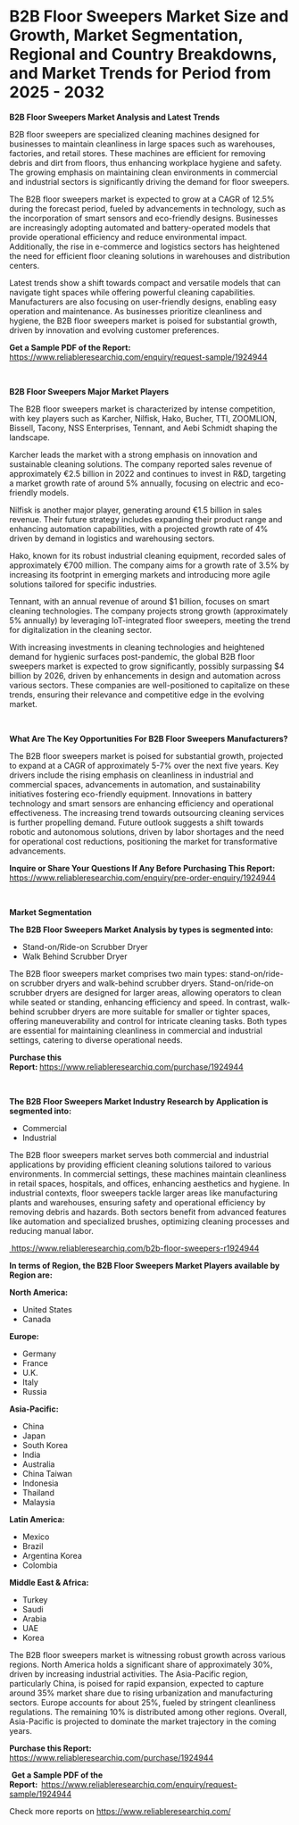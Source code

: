 <p><h1>B2B Floor Sweepers Market Size and Growth, Market Segmentation, Regional and Country Breakdowns, and Market Trends for Period from 2025 -  2032</h1></p><p><strong>B2B Floor Sweepers Market Analysis and Latest Trends</strong></p>
<p><p>B2B floor sweepers are specialized cleaning machines designed for businesses to maintain cleanliness in large spaces such as warehouses, factories, and retail stores. These machines are efficient for removing debris and dirt from floors, thus enhancing workplace hygiene and safety. The growing emphasis on maintaining clean environments in commercial and industrial sectors is significantly driving the demand for floor sweepers.</p><p>The B2B floor sweepers market is expected to grow at a CAGR of 12.5% during the forecast period, fueled by advancements in technology, such as the incorporation of smart sensors and eco-friendly designs. Businesses are increasingly adopting automated and battery-operated models that provide operational efficiency and reduce environmental impact. Additionally, the rise in e-commerce and logistics sectors has heightened the need for efficient floor cleaning solutions in warehouses and distribution centers.</p><p>Latest trends show a shift towards compact and versatile models that can navigate tight spaces while offering powerful cleaning capabilities. Manufacturers are also focusing on user-friendly designs, enabling easy operation and maintenance. As businesses prioritize cleanliness and hygiene, the B2B floor sweepers market is poised for substantial growth, driven by innovation and evolving customer preferences.</p></p>
<p><strong>Get a Sample PDF of the Report:&nbsp;</strong> <a href="https://www.reliableresearchiq.com/enquiry/request-sample/1924944?utm_campaign=3030&utm_medium=2&utm_source=Github&utm_content=ia&utm_term=28032025&utm_id=b2b-floor-sweepers">https://www.reliableresearchiq.com/enquiry/request-sample/1924944</a></p>
<p>&nbsp;</p>
<p><strong>B2B Floor Sweepers Major Market Players</strong></p>
<p><p>The B2B floor sweepers market is characterized by intense competition, with key players such as Karcher, Nilfisk, Hako, Bucher, TTI, ZOOMLION, Bissell, Tacony, NSS Enterprises, Tennant, and Aebi Schmidt shaping the landscape.</p><p>Karcher leads the market with a strong emphasis on innovation and sustainable cleaning solutions. The company reported sales revenue of approximately €2.5 billion in 2022 and continues to invest in R&D, targeting a market growth rate of around 5% annually, focusing on electric and eco-friendly models.</p><p>Nilfisk is another major player, generating around €1.5 billion in sales revenue. Their future strategy includes expanding their product range and enhancing automation capabilities, with a projected growth rate of 4% driven by demand in logistics and warehousing sectors.</p><p>Hako, known for its robust industrial cleaning equipment, recorded sales of approximately €700 million. The company aims for a growth rate of 3.5% by increasing its footprint in emerging markets and introducing more agile solutions tailored for specific industries.</p><p>Tennant, with an annual revenue of around $1 billion, focuses on smart cleaning technologies. The company projects strong growth (approximately 5% annually) by leveraging IoT-integrated floor sweepers, meeting the trend for digitalization in the cleaning sector.</p><p>With increasing investments in cleaning technologies and heightened demand for hygienic surfaces post-pandemic, the global B2B floor sweepers market is expected to grow significantly, possibly surpassing $4 billion by 2026, driven by enhancements in design and automation across various sectors. These companies are well-positioned to capitalize on these trends, ensuring their relevance and competitive edge in the evolving market.</p></p>
<p>&nbsp;</p>
<p><strong>What Are The Key Opportunities For B2B Floor Sweepers Manufacturers?</strong></p>
<p><p>The B2B floor sweepers market is poised for substantial growth, projected to expand at a CAGR of approximately 5-7% over the next five years. Key drivers include the rising emphasis on cleanliness in industrial and commercial spaces, advancements in automation, and sustainability initiatives fostering eco-friendly equipment. Innovations in battery technology and smart sensors are enhancing efficiency and operational effectiveness. The increasing trend towards outsourcing cleaning services is further propelling demand. Future outlook suggests a shift towards robotic and autonomous solutions, driven by labor shortages and the need for operational cost reductions, positioning the market for transformative advancements.</p></p>
<p><strong>Inquire or Share Your Questions If Any Before Purchasing This Report:</strong> <a href="https://www.reliableresearchiq.com/enquiry/pre-order-enquiry/1924944?utm_campaign=3030&utm_medium=2&utm_source=Github&utm_content=ia&utm_term=28032025&utm_id=b2b-floor-sweepers">https://www.reliableresearchiq.com/enquiry/pre-order-enquiry/1924944</a></p>
<p>&nbsp;</p>
<p><strong>Market Segmentation</strong></p>
<p><strong>The B2B Floor Sweepers Market Analysis by types is segmented into:</strong></p>
<p><ul><li>Stand-on/Ride-on Scrubber Dryer</li><li>Walk Behind Scrubber Dryer</li></ul></p>
<p><p>The B2B floor sweepers market comprises two main types: stand-on/ride-on scrubber dryers and walk-behind scrubber dryers. Stand-on/ride-on scrubber dryers are designed for larger areas, allowing operators to clean while seated or standing, enhancing efficiency and speed. In contrast, walk-behind scrubber dryers are more suitable for smaller or tighter spaces, offering maneuverability and control for intricate cleaning tasks. Both types are essential for maintaining cleanliness in commercial and industrial settings, catering to diverse operational needs.</p></p>
<p><strong>Purchase this Report:&nbsp;</strong><a href="https://www.reliableresearchiq.com/purchase/1924944?utm_campaign=3030&utm_medium=2&utm_source=Github&utm_content=ia&utm_term=28032025&utm_id=b2b-floor-sweepers">https://www.reliableresearchiq.com/purchase/1924944</a></p>
<p>&nbsp;</p>
<p><strong>The B2B Floor Sweepers Market Industry Research by Application is segmented into:</strong></p>
<p><ul><li>Commercial</li><li>Industrial</li></ul></p>
<p><p>The B2B floor sweepers market serves both commercial and industrial applications by providing efficient cleaning solutions tailored to various environments. In commercial settings, these machines maintain cleanliness in retail spaces, hospitals, and offices, enhancing aesthetics and hygiene. In industrial contexts, floor sweepers tackle larger areas like manufacturing plants and warehouses, ensuring safety and operational efficiency by removing debris and hazards. Both sectors benefit from advanced features like automation and specialized brushes, optimizing cleaning processes and reducing manual labor.</p></p>
<p><a href="https://www.reliableresearchiq.com/b2b-floor-sweepers-r1924944?utm_campaign=3030&utm_medium=2&utm_source=Github&utm_content=ia&utm_term=28032025&utm_id=b2b-floor-sweepers">&nbsp;https://www.reliableresearchiq.com/b2b-floor-sweepers-r1924944</a></p>
<p><strong>In terms of Region, the B2B Floor Sweepers Market Players available by Region are:</strong></p>
<p>
    <p> <strong> North America: </strong>
        <ul>
            <li>United States</li>
            <li>Canada</li>
        </ul>
        </p> 
    <p> <strong> Europe: </strong>
        <ul>
            <li>Germany</li>
            <li>France</li>
            <li>U.K.</li>
            <li>Italy</li>
            <li>Russia</li>
        </ul>
        </p> 
    <p> <strong> Asia-Pacific: </strong>
        <ul>
            <li>China</li>
            <li>Japan</li>
            <li>South Korea</li>
            <li>India</li>
            <li>Australia</li>
            <li>China Taiwan</li>
            <li>Indonesia</li>
            <li>Thailand</li>
            <li>Malaysia</li>
        </ul>
        </p> 
    <p> <strong> Latin America: </strong>
        <ul>
            <li>Mexico</li>
            <li>Brazil</li>
            <li>Argentina Korea</li>
            <li>Colombia</li>
        </ul>
        </p> 
    <p> <strong> Middle East & Africa: </strong>
        <ul>
            <li>Turkey</li>
            <li>Saudi</li>
            <li>Arabia</li>
            <li>UAE</li>
            <li>Korea</li>
        </ul>
    </p>
    </p>
<p><p>The B2B floor sweepers market is witnessing robust growth across various regions. North America holds a significant share of approximately 30%, driven by increasing industrial activities. The Asia-Pacific region, particularly China, is poised for rapid expansion, expected to capture around 35% market share due to rising urbanization and manufacturing sectors. Europe accounts for about 25%, fueled by stringent cleanliness regulations. The remaining 10% is distributed among other regions. Overall, Asia-Pacific is projected to dominate the market trajectory in the coming years.</p></p>
<p><strong>Purchase this Report: </strong><a href="https://www.reliableresearchiq.com/purchase/1924944?utm_campaign=3030&utm_medium=2&utm_source=Github&utm_content=ia&utm_term=28032025&utm_id=b2b-floor-sweepers">https://www.reliableresearchiq.com/purchase/1924944</a></p>
<p>&nbsp;<strong>Get a Sample PDF of the Report:&nbsp;&nbsp;</strong><a href="https://www.reliableresearchiq.com/enquiry/request-sample/1924944?utm_campaign=3030&utm_medium=2&utm_source=Github&utm_content=ia&utm_term=28032025&utm_id=b2b-floor-sweepers">https://www.reliableresearchiq.com/enquiry/request-sample/1924944</a></p>
<p><strong></strong></p>
<p>Check more reports on <a href="https://www.reliableresearchiq.com/?utm_campaign=3030&utm_medium=2&utm_source=Github&utm_content=ia&utm_term=28032025&utm_id=b2b-floor-sweepers">https://www.reliableresearchiq.com/</a></p>